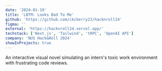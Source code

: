 ```yaml
---
date: '2024-01-19'
title: 'LBTM: Looks Bad To Me'
github: 'https://github.com/ckcherry23/hacknroll24'
figma: ''
external: 'https://hacknroll24.vercel.app/'
techstack: ['Next.js', 'Tailwind', 'tRPC', 'OpenAI API']
company: 'NUS Hack&Roll 2024'
showInProjects: true
---
```


An interactive visual novel simulating an intern's toxic work environment with frustrating code reviews.
